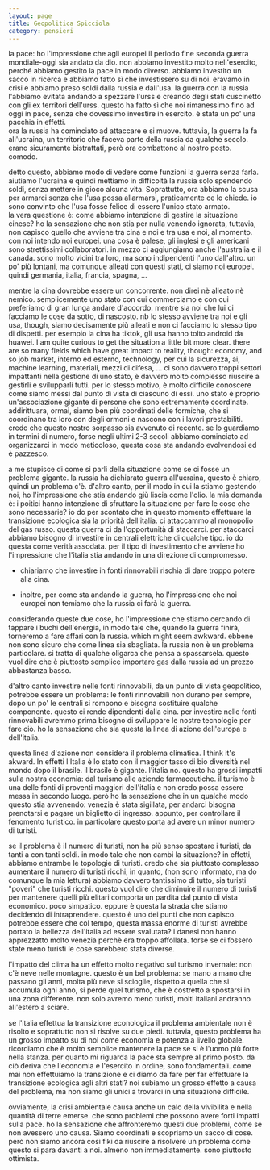 ```yaml
--- 
layout: page
title: Geopolitica Spicciola
category: pensieri
---
```


la pace:
ho l'impressione che agli europei il periodo fine seconda guerra mondiale-oggi
sia andato da dio. non abbiamo investito molto nell'esercito, perché abbiamo
gestito la pace in modo diverso. abbiamo investito un sacco in ricerca e abbiamo
fatto sì che investissero su di noi. eravamo in crisi e abbiamo preso soldi
dalla russia e dall'usa. la guerra con la russia l'abbiamo evitata andando a
spezzare l'urss e creando degli stati cuscinetto con gli ex territori dell'urss.
questo ha fatto sì che noi rimanessimo fino ad oggi in pace, senza che dovessimo
investire in esercito. è stata un po' una pacchia in effetti.  
ora la russia ha cominciato ad attaccare e si muove.
tuttavia, la guerra la fa all'ucraina, un territorio che faceva parte della
russia da qualche secolo. erano sicuramente bistrattati, però ora combattono al
nostro posto. comodo.  

detto questo, abbiamo modo di vedere come funzioni la guerra senza farla.
aiutiamo l'ucraina e quindi mettiamo in difficoltà la russia solo spendendo
soldi, senza mettere in gioco alcuna vita. Soprattutto, ora abbiamo la scusa per
armarci senza che l'usa possa allarmarsi, praticamente ce lo chiede. io sono
convinto che l'usa fosse felice di essere l'unico stato armato.  
la vera questione è: come abbiamo intenzione di gestire la situazione cinese?
ho la sensazione che non stia per nulla venendo ignorata, tuttavia, non capisco
quello che avviene tra cina e noi e tra usa e noi, al momento. con noi intendo
noi europei. una cosa è palese, gli inglesi e gli americani sono strettissimi
collaboratori. in mezzo ci aggiungiamo anche l'australia e il canada. sono
molto vicini tra loro, ma sono indipendenti l'uno dall'altro. un po' più
lontani, ma comunque alleati con questi stati, ci siamo noi europei. quindi 
germania, italia, francia, spagna, ...

mentre la cina dovrebbe essere un concorrente. non direi nè alleato nè nemico.
semplicemente uno stato con cui commerciamo e con cui preferiamo di gran lunga
andare d'accordo. mentre sia noi che lui ci facciamo le cose da sotto, di
nascosto. nb lo stesso avviene tra noi e gli usa, though, siamo decisamente più
alleati e non ci facciamo lo stesso tipo di dispetti. per esempio la cina
ha tiktok, gli usa hanno tolto android da huawei. I am quite curious to get the
situation a little bit more clear. there are so many fields which have great
impact to reality, though: economy, and so job market, interno ed esterno,
technology, per cui la sicurezza, ai, machine learning, materiali, mezzi di
difesa, ... ci sono davvero troppi settori impattanti nella gestione di uno
stato, è davvero molto complesso riuscire a gestirli e svilupparli tutti. per lo
stesso motivo, è molto difficile conoscere come siamo messi dal punto di vista
di ciascuno di essi. uno stato è proprio un'associazione gigante di persone che
sono estremamente coordinate. addirittuara, ormai, siamo ben più coordinati 
delle formiche, che si coordinano tra loro con degli ormoni e nascono con i 
lavori prestabiliti.  
credo che questo nostro sorpasso sia avvenuto di recente. se lo guardiamo in
termini di numero, forse negli ultimi 2-3 secoli abbiamo cominciato ad 
organizzarci in modo meticoloso, questa cosa sta andando evolvendosi ed è 
pazzesco.

a me stupisce di come si parli della situazione come se ci fosse un problema
gigante. la russia ha dichiarato guerra all'ucraina, questo è chiaro, quindi un
problema c'è. d'altro canto, per il modo in cui la stiamo gestendo noi, ho
l'impressione che stia andando giù liscia come l'olio. la mia domanda è: i
poitici hanno intenzione di sfruttare la situazione per fare le cose che sono
necessarie? io do per scontato che in questo momento effettuare la transizione
ecologica sia la priorità dell'italia. ci attaccammo al monopolio del gas
russo. questa guerra ci da l'opportunità di staccarci. per staccarci abbiamo
bisogno di investire in centrali elettriche di qualche tipo. io do questa come
verità assodata. per il tipo di investimento che avviene ho l'impressione che
l'italia stia andando in una direzione di compromesso. 

- chiariamo che investire in fonti rinnovabili rischia di dare troppo potere 
alla cina.

- inoltre, per come sta andando la guerra, ho l'impressione che noi europei 
non temiamo che la russia ci farà la guerra.

considerando queste due cose, ho l'impressione che stiamo cercando di tappare i
buchi dell'energia, in modo tale che, quando la guerra finirà, torneremo a
fare affari con la russia. which might seem awkward. ebbene non sono sicuro che
come linea sia sbagliata. la russia non è un problema particolare. si tratta di
qualche oligarca che pensa a spassarsela. questo vuol dire che è piuttosto
semplice importare gas dalla russia ad un prezzo abbastanza basso.

d'altro canto investire nelle fonti rinnovabili, da un punto di vista
geopolitico, potrebbe essere un problema: le fonti rinnovabili non durano per
sempre, dopo un po' le centrali si rompono e bisogna sostituire qualche
componente. questo ci rende dipendenti dalla cina. per investire nelle fonti
rinnovabili avremmo prima bisogno di sviluppare le nostre tecnologie per fare
ciò. ho la sensazione che sia questa la linea di azione dell'europa e
dell'italia.

questa linea d'azione non considera il problema climatica. I think it's akward.
In effetti l'Italia è lo stato con il maggior tasso di bio diversità nel mondo
dopo il brasile. il brasile è gigante. l'italia no. questo ha grossi impatti
sulla nostra economia: dal turismo alle aziende farmaceutiche. il turismo è una
delle fonti di proventi maggiori dell'italia e non credo possa essere messa in
secondo luogo. però ho la sensazione che in un qualche modo questo stia
avvenendo: venezia è stata sigillata, per andarci bisogna prenotarsi e pagare un
biglietto di ingresso. appunto, per controllare il fenomento turistico. in
particolare questo porta ad avere un minor numero di turisti.  

se il problema è il numero di turisti, non ha più senso spostare i turisti, da
tanti a con tanti soldi. in modo tale che non cambi la situazione? in effetti,
abbiamo entrambe le topologie di turisti. credo che sia piuttosto complesso
aumentare il numero di turisti ricchi, in quanto, (non sono informato, ma do
comunque la mia lettura) abbiamo davvero tantissimo di tutto, sia turisti
"poveri" che turisti ricchi. questo vuol dire che diminuire il numero di turisti
per mantenere quelli più elitari comporta un pardita dal punto di vista
economico. poco simpatico. eppure è questa la strada che stiamo decidendo di
intraprendere. questo è uno dei punti che non capisco. potrebbe essere che col 
tempo, questa massa enorme di turisti avrebbe portato la bellezza dell'italia ad 
essere svalutata? i danesi non hanno apprezzatto molto venezia perchè era troppo 
affollata. forse se ci fossero state meno turisti le cose sarebbero stata 
diverse.

l'impatto del clima ha un effetto molto negativo sul turismo invernale: non c'è
neve nelle montagne. questo è un bel problema: se mano a mano che passano gli
anni, molta più neve si scioglie, rispetto a quella che si accumula ogni anno,
si perde quel turismo, che è costretto a spostarsi in una zona differente. non
solo avremo meno turisti, molti italiani andranno all'estero a sciare.

se l'italia effettua la transizione econologica il problema
ambientale non è risolto e soprattutto non si risolve su due piedi. tuttavia,
questo problema ha un grosso impatto su di noi come economia e potenza a livello
globale. ricordiamo che è molto semplice mantenere la pace se si è l'uomo più
forte nella stanza. per quanto mi riguarda la pace sta sempre al primo posto. da
ciò deriva che l'economia e l'esercito in ordine, sono fondamentali. come mai 
non effettuiamo la transizione e ci diamo da fare per far effettuare la 
transizione ecologica agli altri stati? noi subiamo un grosso effetto a causa 
del problema, ma non siamo gli unici a trovarci in una situazione difficile.

ovviamente, la crisi ambientale causa anche un calo della vivibilità e nella
quantità di terre emerse. che sono problemi che possono avere forti impatti
sulla pace. ho la sensazione che affronteremo questi due problemi, come se non 
avessero uno causa. Siamo coordinati e scopriamo un sacco di cose. però non
siamo ancora così fiki da riuscire a risolvere un problema come questo si para
davanti a noi. almeno non immediatamente. sono piuttosto ottimista.
